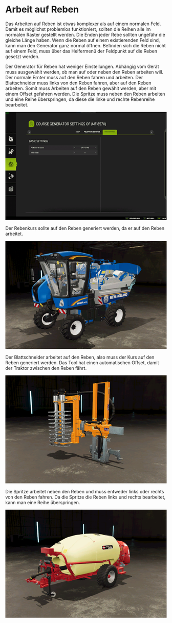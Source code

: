 # Arbeit auf Reben


Das Arbeiten auf Reben ist etwas komplexer als auf einem normalen Feld.
Damit es möglichst problemlos funktioniert, sollten die Reihen alle im normalen Raster gestellt werden.
Die Enden jeder Rebe sollten ungefähr die gleiche Länge haben.
Wenn die Reben auf einem existierenden Feld sind, kann man den Generator ganz normal öffnen.
Befinden sich die Reben nicht auf einem Feld, muss über das Helfermenü der Feldpunkt auf die Reben gesetzt werden.



Der Generator für Reben hat weniger Einstellungen.
Abhängig vom Gerät muss ausgewählt werden, ob man auf oder neben den Reben arbeiten will.
Der normale Ernter muss auf den Reben fahren und arbeiten.
Der Blattschneider muss links von den Reben fahren, aber auf den Reben arbeiten. Somit muss Arbeiten auf den Reben gewählt werden,
aber mit einem Offset gefahren werden.
Die Spritze muss neben den Reben arbeiten und eine Reihe überspringen, da diese die linke und rechte Rebenreihe bearbeitet.


![Image](https://raw.githubusercontent.com/Jan2903/CourseplayHelp/refs/heads/main/translation_data/vineworkgen_0_0_765_510.png)


Der Rebenkurs sollte auf den Reben generiert werden, da er auf den Reben arbeitet.


![Image](https://raw.githubusercontent.com/Jan2903/CourseplayHelp/refs/heads/main/translation_data/vineworkharvest_0_0_765_510.png)


Der Blattschneider arbeitet auf den Reben, also muss der Kurs auf den Reben generiert werden.
Das Tool hat einen automatischen Offset, damit der Traktor zwischen den Reben fährt.


![Image](https://raw.githubusercontent.com/Jan2903/CourseplayHelp/refs/heads/main/translation_data/vineworkpruner_0_0_765_510.png)


Die Spritze arbeitet neben den Reben und muss entweder links oder rechts von den Reben fahren.
Da die Spritze die Reben links und rechts bearbeitet, kann man eine Reihe überspringen.


![Image](https://raw.githubusercontent.com/Jan2903/CourseplayHelp/refs/heads/main/translation_data/vineworkspray_0_0_765_510.png)


